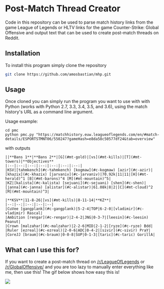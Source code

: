 Post-Match Thread Creator
====================

Code in this repository can be used to parse match history links from the game League of Legends or HLTV links for the game Counter-Strike: Global Offensive and output text that can be used to create post-match threads on Reddit.

Installation
--------------------
To install this program simply clone the repository

```bash
git clone https://github.com/amosbastian/mhp.git
```
Usage
--------------------
Once cloned you can simply run the program you want to use with with Python (works with Python 2.7, 3.3, 3.4, 3.5, and 3.6), using the match history's URL as a command line argument.

Usage example:

```
cd pmc
python pmc.py "https://matchhistory.euw.leagueoflegends.com/en/#match-details/ESPORTSTMNT06/550247?gameHash=e8da58c50577df24&tab=overview"
```

with outputs

```
||**Bans 1**|**Bans 2**|[G](#mt-gold)|[vs](#mt-kills)|[T](#mt-towers)|**Objectives**
|:--|:--:|:--:|:--:|:--:|:--:|:--:|
|KSV|[tahmkench](#c-tahmkench) [kogmaw](#c-kogmaw) [azir](#c-azir)|[khazix](#c-khazix) [jarvaniv](#c-jarvaniv)|70.92k|11|11|[H](#mt-herald)^1 [B](#mt-barons)^4 [M](#mt-mountain)^5|
|KZ|[kalista](#c-kalista) [sejuani](#c-sejuani) [shen](#c-shen)|[janna](#c-janna) [alistar](#c-alistar)|61.08k|8|2|[C](#mt-cloud)^2 [M](#mt-mountain)^3|

|**KSV**|11-8-26|[vs](#mt-kills)|8-11-14|**KZ**|
|--:|--:|:--:|:--|:--|
|CuVee [gangplank](#c-gangplank)|5-2-4|TOP|6-2-0|[vladimir](#c-vladimir) Rascal|
|Ambition [rengar](#c-rengar)|2-4-2|JNG|0-3-7|[leesin](#c-leesin) Peanut|
|Crown [malzahar](#c-malzahar)|2-2-6|MID|2-1-2|[ryze](#c-ryze) Bdd|
|Ruler [ezreal](#c-ezreal)|2-0-6|ADC|0-4-2|[sivir](#c-sivir) PraY|
|CoreJJ [braum](#c-braum)|0-0-8|SUP|0-1-3|[taric](#c-taric) GorillA|
```

What can I use this for?
--------------------
If you want to create a post-match thread on [/r/LeagueOfLegends](https://www.reddit.com/r/leagueoflegends/) or [/r/GlobalOffensive/](https://www.reddit.com/r/GlobalOffensive/) and you are too lazy to manually enter everything like me, then use this! The gif below shows how easy this is!

![](https://i.imgur.com/ThMJrOJ.gif)

